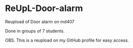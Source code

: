 # ReUpL-Door-alarm
Reupload of Door alarm on md407

Done in groups of 7 students.

OBS. This is a reupload on my GitHub profile for easy access.
